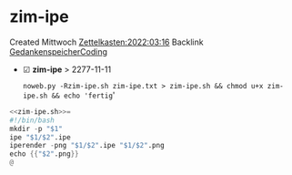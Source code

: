 # zim-ipe
Created Mittwoch [Zettelkasten:2022:03:16]()
Backlink [GedankenspeicherCoding](../GedankenspeicherCoding.md)

* ☑ **zim-ipe**  >  2277-11-11


  ``noweb.py -Rzim-ipe.sh zim-ipe.txt > zim-ipe.sh && chmod u+x zim-ipe.sh && echo 'fertig``'

```awk
<<zim-ipe.sh>>=
#!/bin/bash
mkdir -p "$1"
ipe "$1/$2".ipe
iperender -png "$1/$2".ipe "$1/$2".png
echo {{"$2".png}}
@
```

